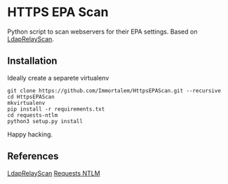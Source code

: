 # HTTPS EPA Scan
Python script to scan webservers for their EPA settings. Based on [LdapRelayScan](https://raw.githubusercontent.com/zyn3rgy/LdapRelayScan).

## Installation
Ideally create a separete virtualenv
```
git clone https://github.com/Immortalem/HttpsEPAScan.git --recursive
cd HttpsEPAScan
mkvirtualenv
pip install -r requirements.txt
cd requests-ntlm
python3 setup.py install
```
Happy hacking.

## References
[LdapRelayScan](https://raw.githubusercontent.com/zyn3rgy/LdapRelayScan)
[Requests NTLM](https://github.com/requests/requests-ntlm)
